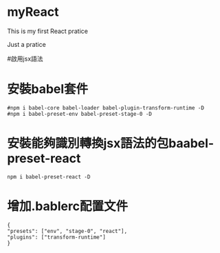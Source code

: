 # myReact

This is my first React pratice

Just a pratice

#啟用jsx語法

 # 安裝babel套件
    #npm i babel-core babel-loader babel-plugin-transform-runtime -D
    #npm i babel-preset-env babel-preset-stage-0 -D
 # 安裝能夠識別轉換jsx語法的包baabel-preset-react
    npm i babel-preset-react -D
 # 增加.bablerc配置文件
    {
    "presets": ["env", "stage-0", "react"],
    "plugins": ["transform-runtime"]  
    }
  
  
  
